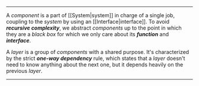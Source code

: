 ***

A *component* is a part of [[System|system]] in charge of a single job, coupling to the *system* by using an [[Interface|interface]].
To avoid ***recursive complexity***, we abstract *components* up to the point in which they are a *black box* for which we only care about its ***function*** and ***interface***.  


A *layer* is a group of *components* with a shared purpose. It's characterized by the strict ***one-way dependency*** rule, which states that a *layer* doesn't need to know anything about the next one, but it depends heavily on the previous *layer*.

***